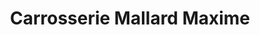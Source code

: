 ---
title: "Carrosserie Mallard Maxime"
url: /ailly-sur-noye/carrosserie-mallard-maxime/
shop: réparation de voitures
---